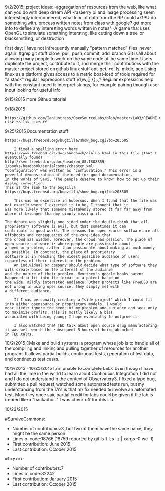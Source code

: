 9/2/2015:
    project ideas:
    -aggregation of resources from the web, like what can you do with deep dream API
    -rasberry pi and image processing seem interestingly interconneced, what kind of data 
    from the RP could a GPU do something with. process written notes from class with google?
    get more info to define any interesting words written in notes?
    -A game that uses OpenGL to simulate something intersting, like cutting down a tree, or blacksmithing, or destruction


first day:
    I have not infrequently manually "pattern matched" files, never again. #grep
    git stuff
        clone, pull, push, commit, add, branch
        Git is all about allowing many people to work on the same code at the same time.
        Users duplicate the project, contribute to it, and merge their contributions with the
        master project stored on github
    linux stuff
        apt-get, cd, ls, mkdir, tree
        Using linux as a platform gives access to a metric boat-load of tools required for "a stack"
    regular expressions stuff
        \d,\w,[],{},.,?
        Regular expressions help with the constant need to interpret strings, for example pairing through
        user input looking for useful info
    
9/15/2015
    more Github tutorial
    
9/18/2015

    https://github.com/IanHuntress/OpenSourceLabs/blob/master/Lab3/README.md
    Link to lab 3 stuff
    
9/25/2015
    Documentation stuff
    
    https://bugs.freebsd.org/bugzilla/show_bug.cgi?id=203505
    
        I fixed a spelling error here https://www.freebsd.org/doc/handbook/dialup.html in this file (that I eventually found)
    http://svn.freebsd.org/doc/head/en_US.ISO8859-1/books/handbook/serialcomms/chapter.xml 
    "Configuration" was written as "confiuration." This error is a powerful demonstration of the need for good documentation.
    In the words of Sevi, "The people deserve to know" how to set up their dialup connection.
    This is the link to the bugzilla https://bugs.freebsd.org/bugzilla/show_bug.cgi?id=203505
    
        This was an excercise in huberous. When I found that the file was not exactly where I expected it to be, I thought that it
    was more likely that someone mistakenly stored it far far away from where it belonged than my simply missing it.
    
    The debate was slightly one sided under the double-think that all proprietary software is evil, but that sometimes it can
    contribute to good works. The reasons for open source software are all offshoots and consequences of the core idea that
    the crowd has wisdom, moreover, the crowd has passion. The place of open source software is where people are passionate about
    a need or problem, rather than passionate about making as much money as possible. In contrast, the place of proprietary
    software is in reaching the widest possible audiance of users regardless of their interest in the problem. 
        An individual or company should decide what type of software they will create based on the interest of the audiance
    and the nature of their problem. Moorthey's google books patent happened to fit into the format of a patent based on 
    the wide, mildly interested audiance. Other projects like FreeBSD are not wrong in using open source, they simply met with
    a different audiance. 
    
        If I was personally creating a "side project" which I could fit into either opensource or proprietary models, I would
    most likely ignore the needs of my problem and audiance and seek only to maximize profits. This is mostly likely a bias
    associated with being young; I hope eventaully to outgrow it.
    
        I also watched that TED talk about open source drug manufactoring; it was well worth the subsequent 5 hours of being absorbed
    in TED talks.
    
10/2/2015
    CMake and build systems: a program whose job is to handle all of the compiling and linking and pulling together of resources
    for another program. It allows partial builds, continuous tests, generation of test data, and continuous test cases.
    
    
10/9/2015 - 10/23/2015
        I am unable to complete Lab7. Even though I have had all the time in the world to learn about Continuous Integration, I did not
    and I do not understand in the context of Observatory3. I fixed a typo bug, submitted a pull request, watched some automated
    tests run, but my understanding from the TA's is that my fix needed to involve an automated test.
        Moorthey once said partial credit for labs could be given if the lab is treated like a "hackathon."
        I was check off for this lab.
        
10/23/2015

#SurviveCommons:
- Number of contributors:3, but two of them have the same name, they might be the same person
- Lines of code:18766 (18759 reported by git ls-files -z | xargs -0 wc -l) 
- First contribution: June 2015
- Last contribution: October 2015

#Lapsus:
- Number of contributors:7
- Lines of code:32242
- First contribution: January 2015
- Last contribution: October 2015